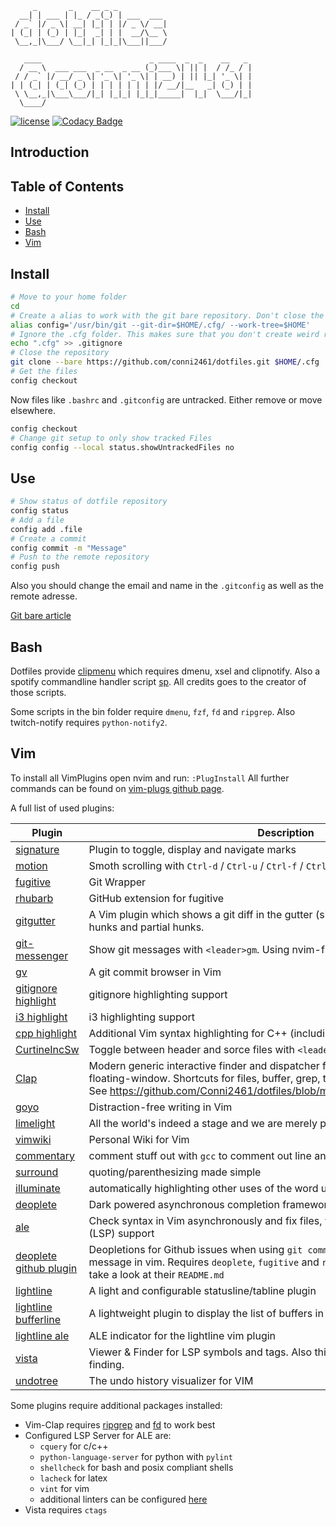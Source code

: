          _       _    __ _ _
      __| | ___ | |_ / _(_) | ___  ___
     / _` |/ _ \| __| |_| | |/ _ \/ __|
    | (_| | (_) | |_|  _| | |  __/\__ \
     \__,_|\___/ \__|_| |_|_|\___||___/
    
       ____                        _ ____  _  _    __   _
      / __ \  ___ ___  _ __  _ __ (_)___ \| || |  / /_ / |
     / / _` |/ __/ _ \| '_ \| '_ \| | __) | || |_| '_ \| |
    | | (_| | (_| (_) | | | | | | | |/ __/|__   _| (_) | |
     \ \__,_|\___\___/|_| |_|_| |_|_|_____|  |_|  \___/|_|
      \____/

[![license](https://img.shields.io/github/license/conni2461/dotfiles.svg?style=flat-square)](https://github.com/conni2461/dotfiles/blob/master/LICENSE)
[![Codacy Badge](https://api.codacy.com/project/badge/Grade/ef9d3503d02343ac8f6d1c0a7eb25d66)](https://app.codacy.com/app/Conni2461/dotfiles?utm_source=github.com&utm_medium=referral&utm_content=Conni2461/dotfiles&utm_campaign=Badge_Grade_Dashboard)

## Introduction

## Table of Contents

- [Install](#Install)
- [Use](#Use)
- [Bash](#Bash)
- [Vim](#Vim)

## Install

```sh
# Move to your home folder
cd
# Create a alias to work with the git bare repository. Don't close the bash session or you have to run this command again.
alias config='/usr/bin/git --git-dir=$HOME/.cfg/ --work-tree=$HOME'
# Ignore the .cfg folder. This makes sure that you don't create weird recursion problems
echo ".cfg" >> .gitignore
# Close the repository
git clone --bare https://github.com/conni2461/dotfiles.git $HOME/.cfg
# Get the files
config checkout
```

Now files like `.bashrc` and `.gitconfig` are untracked. Either remove or move elsewhere.

```sh
config checkout
# Change git setup to only show tracked Files
config config --local status.showUntrackedFiles no
```

## Use

```sh
# Show status of dotfile repository
config status
# Add a file
config add .file
# Create a commit
config commit -m "Message"
# Push to the remote repository
config push
```

Also you should change the email and name in the `.gitconfig` as well as the remote adresse.

[Git bare article](https://www.atlassian.com/git/tutorials/dotfiles)

## Bash

Dotfiles provide [clipmenu](https://github.com/cdown/clipmenu) which requires dmenu, xsel and clipnotify.
Also a spotify commandline handler script [sp](https://gist.github.com/wandernauta/6800547).
All credits goes to the creator of those scripts.

Some scripts in the bin folder require `dmenu`, `fzf`, `fd` and `ripgrep`.
Also twitch-notify requires `python-notify2`.

## Vim

To install all VimPlugins open nvim and run: `:PlugInstall`
All further commands can be found on [vim-plugs github page](https://github.com/junegunn/vim-plug).

A full list of used plugins:

| Plugin                                                                       | Description                                                                                                                                                                                                                          |
| ---------------------------------------------------------------------------- | ------------------------------------------------------------------------------------------------------------------------------------------------------------------------------------------------------------------------------------ |
| [signature](https://github.com/kshenoy/vim-signature)                        | Plugin to toggle, display and navigate marks                                                                                                                                                                                         |
| [motion](https://github.com/yuttie/comfortable-motion.vim)                   | Smoth scrolling with `Ctrl-d` / `Ctrl-u` / `Ctrl-f` / `Ctrl-b`                                                                                                                                                                       |
| [fugitive](https://github.com/tpope/vim-fugitive)                            | Git Wrapper                                                                                                                                                                                                                          |
| [rhubarb](https://github.com/tpope/vim-rhubarb)                              | GitHub extension for fugitive                                                                                                                                                                                                        |
| [gitgutter](https://github.com/airblade/vim-gitgutter)                       | A Vim plugin which shows a git diff in the gutter (sign column) and stages/undoes hunks and partial hunks.                                                                                                                           |
| [git-messenger](https://github.com/rhysd/git-messenger.vim)                  | Show git messages with `<leader>gm`. Using nvim-floating-window                                                                                                                                                                      |
| [gv](https://github.com/junegunn/gv.vim)                                     | A git commit browser in Vim                                                                                                                                                                                                          |
| [gitignore highlight](https://github.com/gisphm/vim-gitignore)               | gitignore highlighting support                                                                                                                                                                                                       |
| [i3 highlight](https://github.com/PotatoesMaster/i3-vim-syntax)              | i3 highlighting support                                                                                                                                                                                                              |
| [cpp highlight](https://github.com/octol/vim-cpp-enhanced-highlight)         | Additional Vim syntax highlighting for C++ (including C++11/14/17)                                                                                                                                                                   |
| [CurtineIncSw](https://github.com/ericcurtin/CurtineIncSw.vim)               | Toggle between header and sorce files with `<leader>m`                                                                                                                                                                               |
| [Clap](https://github.com/liuchengxu/vim-clap)                               | Modern generic interactive finder and dispatcher for Vim and NeoVim. Using nvim-floating-window. Shortcuts for files, buffer, grep, tags and marks. See https://github.com/Conni2461/dotfiles/blob/master/.config/nvim/init.vim#L410 |
| [goyo](https://github.com/junegunn/goyo.vim)                                 | Distraction-free writing in Vim                                                                                                                                                                                                      |
| [limelight](https://github.com/junegunn/limelight.vim)                       | All the world's indeed a stage and we are merely players                                                                                                                                                                             |
| [vimwiki](https://github.com/vimwiki/vimwiki)                                | Personal Wiki for Vim                                                                                                                                                                                                                |
| [commentary](https://github.com/tpope/vim-commentary)                        | comment stuff out with `gcc` to comment out line and `gc` in visual mode                                                                                                                                                             |
| [surround](https://github.com/tpope/vim-surround)                            | quoting/parenthesizing made simple                                                                                                                                                                                                   |
| [illuminate](https://github.com/RRethy/vim-illuminate)                       | automatically highlighting other uses of the word under the cursor                                                                                                                                                                   |
| [deoplete](https://github.com/Shougo/deoplete.nvim)                          | Dark powered asynchronous completion framework uses `ale` in my configuration                                                                                                                                                        |
| [ale](https://github.com/dense-analysis/ale)                                 | Check syntax in Vim asynchronously and fix files, with Language Server Protocol (LSP) support                                                                                                                                        |
| [deoplete github plugin](https://github.com/SevereOverfl0w/deoplete-github)  | Deopletions for Github issues when using `git commit` on commandline and writing message in vim. Requires `deoplete`, `fugitive` and `rhubarb`. Also setup is required, take a look at their `README.md`                             |
| [lightline](https://github.com/itchyny/lightline.vim)                        | A light and configurable statusline/tabline plugin                                                                                                                                                                                   |
| [lightline bufferline](https://github.com/mengelbrecht/lightline-bufferline) | A lightweight plugin to display the list of buffers in the lightline vim plugin                                                                                                                                                      |
| [lightline ale](https://github.com/maximbaz/lightline-ale)                   | ALE indicator for the lightline vim plugin                                                                                                                                                                                           |
| [vista](https://github.com/liuchengxu/vista.vim)                             | Viewer & Finder for LSP symbols and tags. Also this plugin is used in `Clap` for Tag finding.                                                                                                                                        |
| [undotree](https://github.com/mbbill/undotree)                               | The undo history visualizer for VIM                                                                                                                                                                                                  |

Some plugins require additional packages installed:

- Vim-Clap requires [ripgrep](https://github.com/BurntSushi/ripgrep) and [fd](https://github.com/sharkdp/fd) to work best
- Configured LSP Server for ALE are:
  - `cquery` for c/c++
  - `python-language-server` for python with `pylint`
  - `shellcheck` for bash and posix compliant shells
  - `lacheck` for latex
  - `vint` for vim
  - additional linters can be configured [here](https://github.com/Conni2461/dotfiles/blob/master/.config/nvim/init.vim#L330)
- Vista requires `ctags`

